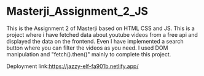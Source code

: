 # Masterji_Assignment_2_JS
This is the Assignment 2 of Masterji based on HTML CSS and JS.
This is a project where i have fetched data about youtube videos from a free api and displayed the data on the frontend.
Even I have implemented a search button where you can filter the videos as you need.
I used DOM manipulation and "fetch().then()" mainly to complete this project.

Deployment link:https://jazzy-elf-fa901b.netlify.app/

